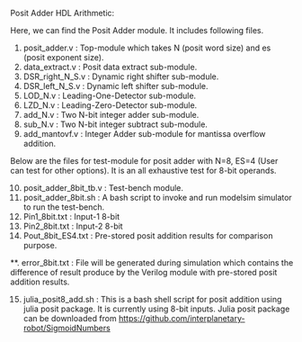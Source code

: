 Posit Adder HDL Arithmetic:

Here, we can find the Posit Adder module. It includes following files.

1. posit_adder.v        :       Top-module which takes N (posit word size) and es (posit exponent size).
2. data_extract.v       :       Posit data extract sub-module.
3. DSR_right_N_S.v      :       Dynamic right shifter sub-module.
4. DSR_left_N_S.v       :       Dynamic left shifter sub-module.
5. LOD_N.v              :       Leading-One-Detector sub-module.
6. LZD_N.v              :       Leading-Zero-Detector sub-module.
7. add_N.v              :       Two N-bit integer adder sub-module.
8. sub_N.v              :       Two N-bit integer subtract sub-module.
9. add_mantovf.v        :       Integer Adder sub-module for mantissa overflow addition.

Below are the files for test-module for posit adder with N=8, ES=4 (User can test for other options).
It is an all exhaustive test for 8-bit operands.

10. posit_adder_8bit_tb.v       : Test-bench module.
11. posit_adder_8bit.sh         : A bash script to invoke and run modelsim simulator to run the test-bench.
12. Pin1_8bit.txt               : Input-1 8-bit
13. Pin2_8bit.txt               : Input-2 8-bit
14. Pout_8bit_ES4.txt           : Pre-stored posit addition results for comparison purpose.

**. error_8bit.txt              : File will be generated during simulation which contains the difference of
                                result produce by the Verilog module with pre-stored posit addition results.


15. julia_posit8_add.sh         : This is a bash shell script for posit addition using julia posit package. It is currently using 8-bit inputs.
                                  Julia posit package can be downloaded from https://github.com/interplanetary-robot/SigmoidNumbers
